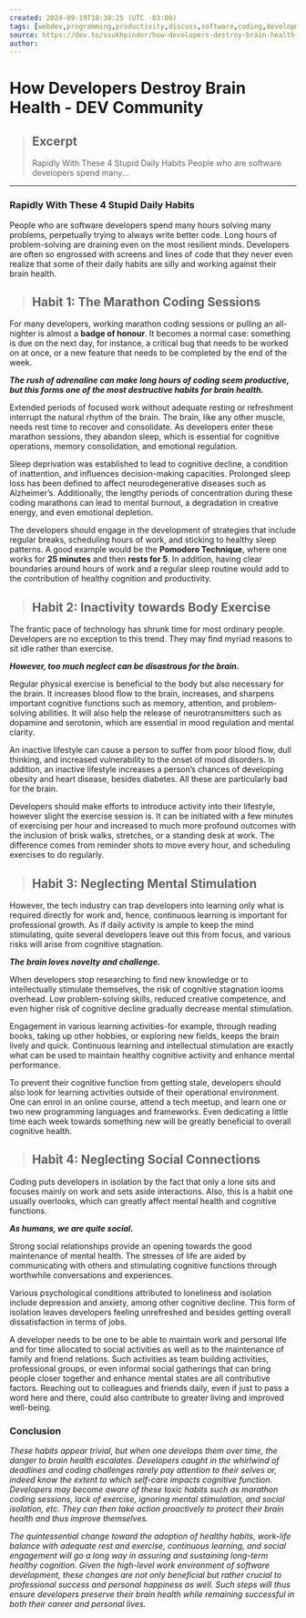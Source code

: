```yaml
---
created: 2024-09-19T10:38:25 (UTC -03:00)
tags: [webdev,programming,productivity,discuss,software,coding,development,engineering,inclusive,community]
source: https://dev.to/ssukhpinder/how-developers-destroy-brain-health-4kgd?context=digest
author: 
---
```


# How Developers Destroy Brain Health - DEV Community

> ## Excerpt
> Rapidly With These 4 Stupid Daily Habits   People who are software developers spend many...

---
### [](https://dev.to/ssukhpinder/how-developers-destroy-brain-health-4kgd?context=digest#rapidly-with-these-4-stupid-daily-habits)**Rapidly With These 4 Stupid Daily Habits**

People who are software developers spend many hours solving many problems, perpetually trying to always write better code. Long hours of problem-solving are draining even on the most resilient minds. Developers are often so engrossed with screens and lines of code that they never even realize that some of their daily habits are silly and working against their brain health.

> ## [](https://dev.to/ssukhpinder/how-developers-destroy-brain-health-4kgd?context=digest#habit-1-the-marathon-coding-sessions)Habit 1: The Marathon Coding Sessions

For many developers, working marathon coding sessions or pulling an all-nighter is almost a **badge of honour**. It becomes a normal case: something is due on the next day, for instance, a critical bug that needs to be worked on at once, or a new feature that needs to be completed by the end of the week.

**_The rush of adrenaline can make long hours of coding seem productive, but this forms one of the most destructive habits for brain health._**

Extended periods of focused work without adequate resting or refreshment interrupt the natural rhythm of the brain. The brain, like any other muscle, needs rest time to recover and consolidate. As developers enter these marathon sessions, they abandon sleep, which is essential for cognitive operations, memory consolidation, and emotional regulation.

Sleep deprivation was established to lead to cognitive decline, a condition of inattention, and influences decision-making capacities. Prolonged sleep loss has been defined to affect neurodegenerative diseases such as Alzheimer’s. Additionally, the lengthy periods of concentration during these coding marathons can lead to mental burnout, a degradation in creative energy, and even emotional depletion.

The developers should engage in the development of strategies that include regular breaks, scheduling hours of work, and sticking to healthy sleep patterns. A good example would be the **Pomodoro Technique**, where one works for **25 minutes** and then **rests for 5**. In addition, having clear boundaries around hours of work and a regular sleep routine would add to the contribution of healthy cognition and productivity.

> ## [](https://dev.to/ssukhpinder/how-developers-destroy-brain-health-4kgd?context=digest#habit-2-inactivity-towards-body-exercise)Habit 2: Inactivity towards Body Exercise

The frantic pace of technology has shrunk time for most ordinary people. Developers are no exception to this trend. They may find myriad reasons to sit idle rather than exercise.

**_However, too much neglect can be disastrous for the brain._**

Regular physical exercise is beneficial to the body but also necessary for the brain. It increases blood flow to the brain, increases, and sharpens important cognitive functions such as memory, attention, and problem-solving abilities. It will also help the release of neurotransmitters such as dopamine and serotonin, which are essential in mood regulation and mental clarity.

An inactive lifestyle can cause a person to suffer from poor blood flow, dull thinking, and increased vulnerability to the onset of mood disorders. In addition, an inactive lifestyle increases a person’s chances of developing obesity and heart disease, besides diabetes. All these are particularly bad for the brain.

Developers should make efforts to introduce activity into their lifestyle, however slight the exercise session is. It can be initiated with a few minutes of exercising per hour and increased to much more profound outcomes with the inclusion of brisk walks, stretches, or a standing desk at work. The difference comes from reminder shots to move every hour, and scheduling exercises to do regularly.

> ## [](https://dev.to/ssukhpinder/how-developers-destroy-brain-health-4kgd?context=digest#habit-3-neglecting-mental-stimulation)Habit 3: Neglecting Mental Stimulation

However, the tech industry can trap developers into learning only what is required directly for work and, hence, continuous learning is important for professional growth. As if daily activity is ample to keep the mind stimulating, quite several developers leave out this from focus, and various risks will arise from cognitive stagnation.

**_The brain loves novelty and challenge._**

When developers stop researching to find new knowledge or to intellectually stimulate themselves, the risk of cognitive stagnation looms overhead. Low problem-solving skills, reduced creative competence, and even higher risk of cognitive decline gradually decrease mental stimulation.

Engagement in various learning activities-for example, through reading books, taking up other hobbies, or exploring new fields, keeps the brain lively and quick. Continuous learning and intellectual stimulation are exactly what can be used to maintain healthy cognitive activity and enhance mental performance.

To prevent their cognitive function from getting stale, developers should also look for learning activities outside of their operational environment. One can enrol in an online course, attend a tech meetup, and learn one or two new programming languages and frameworks. Even dedicating a little time each week towards something new will be greatly beneficial to overall cognitive health.

> ## [](https://dev.to/ssukhpinder/how-developers-destroy-brain-health-4kgd?context=digest#habit-4-neglecting-social-connections)Habit 4: Neglecting Social Connections

Coding puts developers in isolation by the fact that only a lone sits and focuses mainly on work and sets aside interactions. Also, this is a habit one usually overlooks, which can greatly affect mental health and cognitive functions.

**_As humans, we are quite social._**

Strong social relationships provide an opening towards the good maintenance of mental health. The stresses of life are aided by communicating with others and stimulating cognitive functions through worthwhile conversations and experiences.

Various psychological conditions attributed to loneliness and isolation include depression and anxiety, among other cognitive decline. This form of isolation leaves developers feeling unrefreshed and besides getting overall dissatisfaction in terms of jobs.

A developer needs to be one to be able to maintain work and personal life and for time allocated to social activities as well as to the maintenance of family and friend relations. Such activities as team building activities, professional groups, or even informal social gatherings that can bring people closer together and enhance mental states are all contributive factors. Reaching out to colleagues and friends daily, even if just to pass a word here and there, could also contribute to greater living and improved well-being.

### [](https://dev.to/ssukhpinder/how-developers-destroy-brain-health-4kgd?context=digest#conclusion)Conclusion

_These habits appear trivial, but when one develops them over time, the danger to brain health escalates. Developers caught in the whirlwind of deadlines and coding challenges rarely pay attention to their selves or, indeed know the extent to which self-care impacts cognitive function. Developers may become aware of these toxic habits such as marathon coding sessions, lack of exercise, ignoring mental stimulation, and social isolation, etc. They can then take action proactively to protect their brain health and thus improve themselves._

_The quintessential change toward the adoption of healthy habits, work-life balance with adequate rest and exercise, continuous learning, and social engagement will go a long way in assuring and sustaining long-term healthy cognition. Given the high-level work environment of software development, these changes are not only beneficial but rather crucial to professional success and personal happiness as well. Such steps will thus ensure developers preserve their brain health while remaining successful in both their career and personal lives._
